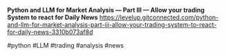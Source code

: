**Python and LLM for Market Analysis — Part III — Allow your trading System to react for Daily News**
https://levelup.gitconnected.com/python-and-llm-for-market-analysis-part-iii-allow-your-trading-system-to-react-for-daily-news-3310b073af8d

#python #LLM #trading #analysis #news 
